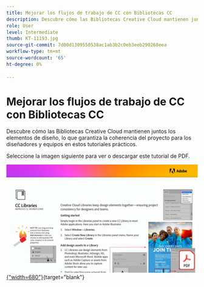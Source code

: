 ```yaml
---
title: Mejorar los flujos de trabajo de CC con Bibliotecas CC
description: Descubre cómo las Bibliotecas Creative Cloud mantienen juntos los elementos de diseño, lo que garantiza la coherencia del proyecto para los diseñadores y los equipos
role: User
level: Intermediate
thumb: KT-11193.jpg
source-git-commit: 7d00d1309550538ac1ab3b2c0eb3eeb290268eea
workflow-type: tm+mt
source-wordcount: '65'
ht-degree: 0%

---
```


# Mejorar los flujos de trabajo de CC con Bibliotecas CC

Descubre cómo las Bibliotecas Creative Cloud mantienen juntos los elementos de diseño, lo que garantiza la coherencia del proyecto para los diseñadores y equipos en estos tutoriales prácticos.

Seleccione la imagen siguiente para ver o descargar este tutorial de PDF.

[![Imagen de la primera página del tutorial](assets/Improveccworkflowswithcclibraries.jpg){&quot;width=680&quot;}](assets/ImproveCCWorkflowsCCLibraries.pdf){target=&quot;blank&quot;}
